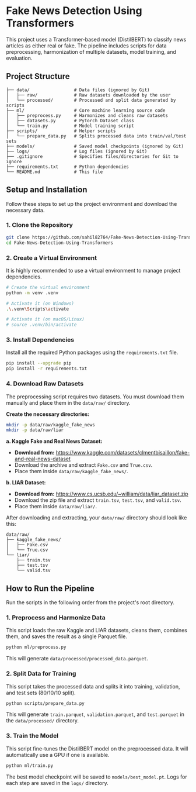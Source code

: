 # Fake News Detection Using Transformers

This project uses a Transformer-based model (DistilBERT) to classify news articles as either real or fake. The pipeline includes scripts for data preprocessing, harmonization of multiple datasets, model training, and evaluation.

## Project Structure

```
├── data/                 # Data files (ignored by Git)
│   ├── raw/              # Raw datasets downloaded by the user
│   └── processed/        # Processed and split data generated by scripts
├── ml/                   # Core machine learning source code
│   ├── preprocess.py     # Harmonizes and cleans raw datasets
│   ├── datasets.py       # PyTorch Dataset class
│   └── train.py          # Model training script
├── scripts/              # Helper scripts
│   └── prepare_data.py   # Splits processed data into train/val/test sets
├── models/               # Saved model checkpoints (ignored by Git)
├── logs/                 # Log files (ignored by Git)
├── .gitignore            # Specifies files/directories for Git to ignore
├── requirements.txt      # Python dependencies
└── README.md             # This file
```

## Setup and Installation

Follow these steps to set up the project environment and download the necessary data.

### 1. Clone the Repository

```bash
git clone https://github.com/sahil82764/Fake-News-Detection-Using-Transformers.git
cd Fake-News-Detection-Using-Transformers
```

### 2. Create a Virtual Environment

It is highly recommended to use a virtual environment to manage project dependencies.

```bash
# Create the virtual environment
python -m venv .venv

# Activate it (on Windows)
.\.venv\Scripts\activate

# Activate it (on macOS/Linux)
# source .venv/bin/activate
```

### 3. Install Dependencies

Install all the required Python packages using the `requirements.txt` file.

```bash
pip install --upgrade pip
pip install -r requirements.txt
```

### 4. Download Raw Datasets

The preprocessing script requires two datasets. You must download them manually and place them in the `data/raw/` directory.

**Create the necessary directories:**

```bash
mkdir -p data/raw/kaggle_fake_news
mkdir -p data/raw/liar
```

**a. Kaggle Fake and Real News Dataset:**
*   **Download from:** https://www.kaggle.com/datasets/clmentbisaillon/fake-and-real-news-dataset
*   Download the archive and extract `Fake.csv` and `True.csv`.
*   Place them inside `data/raw/kaggle_fake_news/`.

**b. LIAR Dataset:**
*   **Download from:** https://www.cs.ucsb.edu/~william/data/liar_dataset.zip
*   Download the zip file and extract `train.tsv`, `test.tsv`, and `valid.tsv`.
*   Place them inside `data/raw/liar/`.

After downloading and extracting, your `data/raw/` directory should look like this:

```
data/raw/
├── kaggle_fake_news/
│   ├── Fake.csv
│   └── True.csv
└── liar/
    ├── train.tsv
    ├── test.tsv
    └── valid.tsv
```

## How to Run the Pipeline

Run the scripts in the following order from the project's root directory.

### 1. Preprocess and Harmonize Data

This script loads the raw Kaggle and LIAR datasets, cleans them, combines them, and saves the result as a single Parquet file.

```bash
python ml/preprocess.py
```
This will generate `data/processed/processed_data.parquet`.

### 2. Split Data for Training

This script takes the processed data and splits it into training, validation, and test sets (80/10/10 split).

```bash
python scripts/prepare_data.py
```
This will generate `train.parquet`, `validation.parquet`, and `test.parquet` in the `data/processed/` directory.

### 3. Train the Model

This script fine-tunes the DistilBERT model on the preprocessed data. It will automatically use a GPU if one is available.

```bash
python ml/train.py
```
The best model checkpoint will be saved to `models/best_model.pt`. Logs for each step are saved in the `logs/` directory.